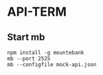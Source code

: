 # API-TERM

## Start mb
```
npm install -g mountebank
mb --port 2525
mb --configfile mock-api.json
 ```
